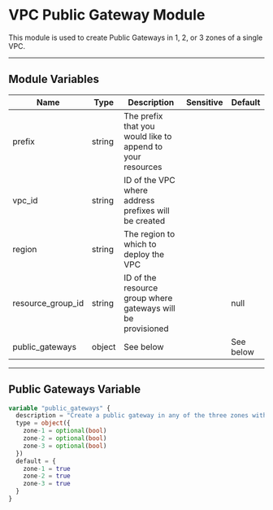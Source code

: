 # VPC Public Gateway Module

This module is used to create Public Gateways in 1, 2, or 3 zones of a single VPC.

---

## Module Variables

Name              | Type   | Description                                                 | Sensitive | Default
----------------- | ------ | ----------------------------------------------------------- | --------- | -------
prefix            | string | The prefix that you would like to append to your resources  |           | 
vpc_id            | string | ID of the VPC where address prefixes will be created        |           | 
region            | string | The region to which to deploy the VPC                       |           | 
resource_group_id | string | ID of the resource group where gateways will be provisioned |           | null
public_gateways   | object | See below | | See below

---

## Public Gateways Variable

```terraform
variable "public_gateways" {
  description = "Create a public gateway in any of the three zones with `true`."
  type = object({
    zone-1 = optional(bool)
    zone-2 = optional(bool)
    zone-3 = optional(bool)
  })
  default = {
    zone-1 = true
    zone-2 = true
    zone-3 = true
  }
}
```